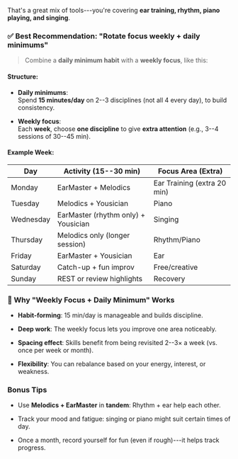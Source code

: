 That's a great mix of tools---you're covering **ear training, rhythm, piano playing, and singing**.

### ✅ **Best Recommendation: "Rotate focus weekly + daily minimums"**

> Combine a **daily minimum habit** with a **weekly focus**, like this:

#### **Structure:**

-   **Daily minimums**:\
    Spend **15 minutes/day** on 2--3 disciplines (not all 4 every day), to build consistency.

-   **Weekly focus**:\
    Each **week**, choose **one discipline** to give **extra attention** (e.g., 3--4 sessions of 30--45 min).

#### Example Week:

| Day | Activity (15--30 min) | Focus Area (Extra) |
| --- | --- | --- |
| Monday | EarMaster + Melodics | Ear Training (extra 20 min) |
| Tuesday | Melodics + Yousician | Piano |
| Wednesday | EarMaster (rhythm only) + Yousician | Singing |
| Thursday | Melodics only (longer session) | Rhythm/Piano |
| Friday | EarMaster + Yousician | Ear |
| Saturday | Catch-up + fun improv | Free/creative |
| Sunday | REST or review highlights | Recovery |

### 🧠 Why "Weekly Focus + Daily Minimum" Works

-   **Habit-forming**: 15 min/day is manageable and builds discipline.

-   **Deep work**: The weekly focus lets you improve one area noticeably.

-   **Spacing effect**: Skills benefit from being revisited 2--3× a week (vs. once per week or month).

-   **Flexibility**: You can rebalance based on your energy, interest, or weakness.

### Bonus Tips

-   Use **Melodics + EarMaster** in **tandem**: Rhythm + ear help each other.

-   Track your mood and fatigue: singing or piano might suit certain times of day.

-   Once a month, record yourself for fun (even if rough)---it helps track progress.

